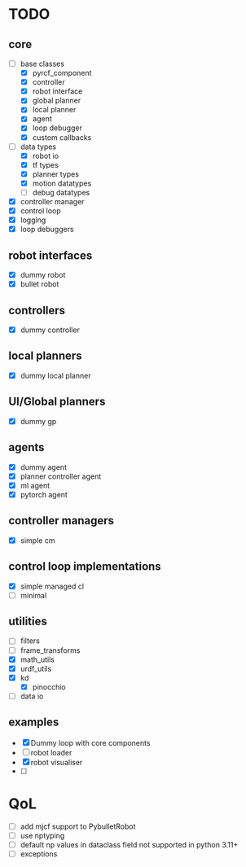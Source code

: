 # TODO

## core

- [ ] base classes
  - [x] pyrcf_component
  - [x] controller
  - [x] robot interface
  - [x] global planner
  - [x] local planner
  - [x] agent
  - [x] loop debugger
  - [x] custom callbacks
- [ ] data types
  - [x] robot io
  - [x] tf types
  - [x] planner types
  - [x] motion datatypes
  - [ ] debug datatypes
- [x] controller manager
- [x] control loop
- [x] logging
- [x] loop debuggers

## robot interfaces

- [x] dummy robot
- [x] bullet robot

## controllers

- [x] dummy controller

## local planners

- [x] dummy local planner

## UI/Global planners

- [x] dummy gp

## agents

- [x] dummy agent
- [x] planner controller agent
- [x] ml agent
- [x] pytorch agent

## controller managers

- [x] simple cm

## control loop implementations

- [x] simple managed cl
- [ ] minimal

## utilities

- [ ] filters
- [ ] frame_transforms
- [x] math_utils
- [x] urdf_utils
- [x] kd
    - [x] pinocchio
- [ ] data io

## examples

- [x] Dummy loop with core components
- [ ] robot loader
- [x] robot visualiser
- [ ]

# QoL

- [ ] add mjcf support to PybulletRobot
- [ ] use nptyping
- [ ] default np values in dataclass field not supported in python 3.11+
- [ ] exceptions
